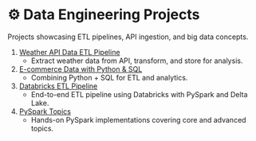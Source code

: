 # ⚙️ Data Engineering Projects

Projects showcasing ETL pipelines, API ingestion, and big data concepts.

1. [Weather API Data ETL Pipeline](https://github.com/Adnan040404/weather_api_data_ETL)  
   - Extract weather data from API, transform, and store for analysis.
2. [E-commerce Data with Python & SQL](https://github.com/Adnan040404/E-commerce_with_python_SQL)  
   - Combining Python + SQL for ETL and analytics.
3. [Databricks ETL Pipeline](https://github.com/Adnan040404/Adnan-Data-Portfolio/tree/main/Data_Engineering/Adnan_Databricks_ETL_Pipelin)  
   - End-to-end ETL pipeline using Databricks with PySpark and Delta Lake.
4. [PySpark Topics](https://github.com/Adnan040404/Adnan-Data-Portfolio/tree/main/Data_Engineering/pyspark-topics)  
   - Hands-on PySpark implementations covering core and advanced topics.
